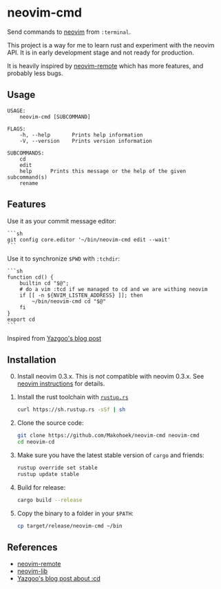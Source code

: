neovim-cmd
==========

Send commands to [neovim](https://neovim.io/) from `:terminal`.

This project is a way for me to learn rust and experiment with
the neovim API. It is in early development stage and not ready for production.

It is heavily inspired by [neovim-remote](https://github.com/mhinz/neovim-remote)
which has more features, and probably less bugs.


Usage
-----

```
USAGE:
    neovim-cmd [SUBCOMMAND]

FLAGS:
    -h, --help       Prints help information
    -V, --version    Prints version information

SUBCOMMANDS:
    cd
    edit
    help      Prints this message or the help of the given subcommand(s)
    rename
```


Features
--------

Use it as your commit message editor:

    ```sh
    git config core.editor '~/bin/neovim-cmd edit --wait'
    ```

Use it to synchronize `$PWD` with `:tchdir`:

    ```sh
    function cd() {
        builtin cd "$@";
        # do a vim :tcd if we managed to cd and we are withing neovim
        if [[ -n ${NVIM_LISTEN_ADDRESS} ]]; then
            ~/bin/neovim-cmd cd "$@"
        fi
    }
    export cd
    ```

Inspired from [Yazgoo's blog post](http://yazgoo.github.io/blag/neovim/terminal/multiplexer/tmux/2017/11/29/neovim-one-week-without-tmux.html)


Installation
------------

0. Install neovim 0.3.x. This is *not* compatible with neovim 0.3.x.
   See [neovim instructions](https://github.com/neovim/neovim/#install-from-package)
   for details.

1. Install the rust toolchain with [`rustup.rs`](https://rustup.rs/)

    ```sh
    curl https://sh.rustup.rs -sSf | sh
    ```

2. Clone the source code:

    ```sh
    git clone https://github.com/Makohoek/neovim-cmd neovim-cmd
    cd neovim-cd
    ```

3. Make sure you have the latest stable version of `cargo` and friends:

    ```sh
    rustup override set stable
    rustup update stable
    ```

4. Build for release:

    ```sh
    cargo build --release
    ```

5. Copy the binary to a folder in your `$PATH`:

    ```sh
    cp target/release/neovim-cmd ~/bin
    ```


References
----------
- [neovim-remote](https://github.com/mhinz/neovim-remote)
- [neovim-lib](https://github.com/daa84/neovim-lib)
- [Yazgoo's blog post about :cd](http://yazgoo.github.io/blag/neovim/terminal/multiplexer/tmux/2017/11/29/neovim-one-week-without-tmux.html)
